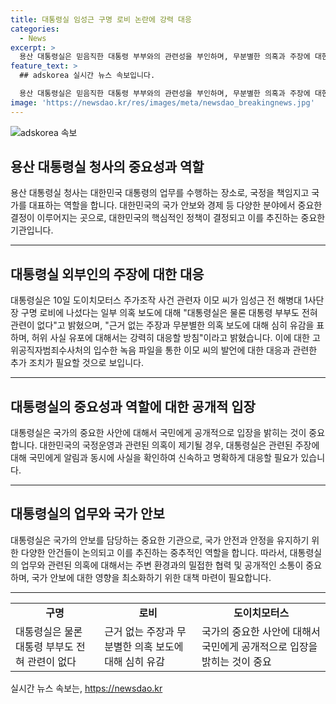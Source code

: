 ```yaml
---
title: 대통령실 임성근 구명 로비 논란에 강력 대응
categories:
  - News
excerpt: >
  용산 대통령실은 믿음직한 대통령 부부와의 관련성을 부인하며, 무분별한 의혹과 주장에 대한 강력한 대응을 예고했다. 고위공직자범죄수사처는 도이치모터스 주가조작 사건 관련자인 이모 씨의 녹음 파일을 통해 임 전 사단장에 대한 가능성을 제기했다. 대통령실은 사실 왜곡과 허위 사실 유포에 대해 대응할 것으로 밝혔다.
feature_text: >
  ## adskorea 실시간 뉴스 속보입니다.

  용산 대통령실은 믿음직한 대통령 부부와의 관련성을 부인하며, 무분별한 의혹과 주장에 대한 강력한 대응을 예고했다. 고위공직자범죄수사처는 도이치모터스 주가조작 사건 관련자인 이모 씨의 녹음 파일을 통해 임 전 사단장에 대한 가능성을 제기했다. 대통령실은 사실 왜곡과 허위 사실 유포에 대해 대응할 것으로 밝혔다.
image: 'https://newsdao.kr/res/images/meta/newsdao_breakingnews.jpg'
---
```


<p><img src="https://newsdao.kr/res/images/meta/newsdao_breakingnews.jpg" alt="adskorea 속보" /></p>

<h2 data-ke-size="size26">용산 대통령실 청사의 중요성과 역할</h2>

<p data-ke-size="size16">용산 대통령실 청사는 대한민국 대통령의 업무를 수행하는 장소로, 국정을 책임지고 국가를 대표하는 역할을 합니다. 대한민국의 국가 안보와 경제 등 다양한 분야에서 중요한 결정이 이루어지는 곳으로, 대한민국의 핵심적인 정책이 결정되고 이를 추진하는 중요한 기관입니다.</p>

<hr>

<h2 data-ke-size="size26">대통령실 외부인의 주장에 대한 대응</h2>

<p data-ke-size="size16">대통령실은 10일 도이치모터스 주가조작 사건 관련자 이모 씨가 임성근 전 해병대 1사단장 구명 로비에 나섰다는 일부 의혹 보도에 대해 "대통령실은 물론 대통령 부부도 전혀 관련이 없다"고 밝혔으며, "근거 없는 주장과 무분별한 의혹 보도에 대해 심히 유감을 표하며, 허위 사실 유포에 대해서는 강력히 대응할 방침"이라고 밝혔습니다. 이에 대한 고위공직자범죄수사처의 입수한 녹음 파일을 통한 이모 씨의 발언에 대한 대응과 관련한 추가 조치가 필요할 것으로 보입니다.</p>

<hr> 

<h2 data-ke-size="size26">대통령실의 중요성과 역할에 대한 공개적 입장</h2>

<p data-ke-size="size16">대통령실은 국가의 중요한 사안에 대해서 국민에게 공개적으로 입장을 밝히는 것이 중요합니다. 대한민국의 국정운영과 관련된 의혹이 제기될 경우, 대통령실은 관련된 주장에 대해 국민에게 알림과 동시에 사실을 확인하여 신속하고 명확하게 대응할 필요가 있습니다.</p>

<hr>

<h2 data-ke-size="size26">대통령실의 업무와 국가 안보</h2>

<p data-ke-size="size16">대통령실은 국가의 안보를 담당하는 중요한 기관으로, 국가 안전과 안정을 유지하기 위한 다양한 안건들이 논의되고 이를 추진하는 중추적인 역할을 합니다. 따라서, 대통령실의 업무와 관련된 의혹에 대해서는 주변 환경과의 밀접한 협력 및 공개적인 소통이 중요하며, 국가 안보에 대한 영향을 최소화하기 위한 대책 마련이 필요합니다.</p>

<hr>

<table>
  <tr>
    <td style="text-align: center; height: 17px;"><b>구명</b></td>
    <td style="text-align: center; height: 17px;"><b>로비</b></td>
    <td style="text-align: center; height: 17px;"><b>도이치모터스</b></td>
  </tr>
  <tr>
    <td>대통령실은 물론 대통령 부부도 전혀 관련이 없다</td>
    <td>근거 없는 주장과 무분별한 의혹 보도에 대해 심히 유감</td>
    <td>국가의 중요한 사안에 대해서 국민에게 공개적으로 입장을 밝히는 것이 중요</td>
  </tr>
</table>
실시간 뉴스 속보는, <a href="https://newsdao.kr" rel="dofollow">https://newsdao.kr</a>


